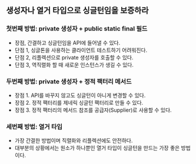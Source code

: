 ## 생성자나 열거 타입으로 싱글턴임을 보증하라

### 첫번째 방법: private 생성자 + public static final 필드

- 장점, 간결하고 싱글턴임을 API에 들어낼 수 있다.
- 단점 1, 싱글톤을 사용하는 클라이언트 테스트하기 어려워진다.
- 단점 2, 리플렉션으로 private 생성자를 호출할 수 있다.
- 단점 3, 역직렬화 할 때 새로운 인스턴스가 생길 수 있다.


### 두번째 방법: private 생성자 + 정적 팩터리 메서드

- 장점 1. API를 바꾸지 않고도 싱글턴이 아니게 변경할 수 있다.
- 장점 2. 정적 팩터리를 제네릭 싱글턴 팩터리로 만들 수 있다.
- 장점 3. 정적 팩터리의 메서드 참조를 공급자(Supplier)로 사용할 수 있다.

### 세번째 방법: 열거 타입

- 가장 간결한 방법이며 직렬화와 리플렉션에도 안전하다.
- 대부분의 상황에서는 원소가 하나뿐인 열거 타입이 싱글턴을 만드는 가장 좋은 방법이다.
